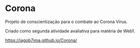 # Corona
Projeto de conscientização para o combate ao Corona Vírus.

Criado como segunda atividade avaliativa para matéria de Web1.

https://iagob7ima.github.io/Corona/
